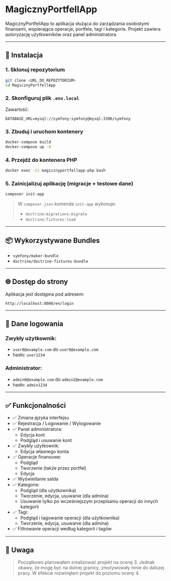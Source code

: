 # MagicznyPortfellApp

MagicznyPortfellApp to aplikacja służąca do zarządzania osobistymi finansami, wspierająca operacje, portfele, tagi i kategorie. Projekt zawiera autoryzację użytkowników oraz panel administratora.

---

## 🔧 Instalacja

### 1. Sklonuj repozytorium
```bash
git clone <URL_DO_REPOZYTORIUM>
cd MagicznyPortfellApp
```

### 2. Skonfiguruj plik `.env.local`
Zawartość:
```dotenv
DATABASE_URL=mysql://symfony:symfony@mysql:3306/symfony
```

### 3. Zbuduj i uruchom kontenery
```bash
docker-compose build
docker-compose up -d
```

### 4. Przejdź do kontenera PHP
```bash
docker exec -it magicznyportfellapp-php bash
```

### 5. Zainicjalizuj aplikację (migracje + testowe dane)
```bash
composer init-app
```

> W `composer.json` komenda `init-app` wykonuje:
> - `doctrine:migrations:migrate`
> - `doctrine:fixtures:load`

---

## 📦 Wykorzystywane Bundles
- `symfony/maker-bundle`
- `doctrine/doctrine-fixtures-bundle`

---

## 🌐 Dostęp do strony

Aplikacja jest dostępna pod adresem:

```
http://localhost:8000/en/login
```

---

## 👥 Dane logowania

### Zwykły użytkownik:
- `user0@example.com` do `user9@example.com`
- hasło: `user1234` 

### Administrator:
- `admin0@example.com` do `admin2@example.com`
- hasło: `admin1234` 

---

## ✅ Funkcjonalności

- ✅ Zmiana języka interfejsu
- ✅ Rejestracja / Logowanie / Wylogowanie
- ✅ Panel administratora:
  - Edycja kont
  - Podgląd i usuwanie kont
- ✅ Zwykły użytkownik:
  - Edycja własnego konta
- ✅ Operacje finansowe:
  - Podgląd
  - Tworzenie (także przez portfel)
  - Edycja
- ✅ Wyświetlanie salda
- ✅ Kategorie:
  - Podgląd (dla użytkownika)
  - Tworzenie, edycja, usuwanie (dla admina)
  - Usuwanie tylko po wcześniejszym przepisaniu operacji do innych kategorii
- ✅ Tagi:
  - Podgląd i tagowanie operacji (dla użytkownika)
  - Tworzenie, edycja, usuwanie (dla admina)
- ✅ Filtrowanie operacji według kategorii i tagów

---

## 📝 Uwaga 

> Początkowo planowałam zrealizować projekt na ocenę 3. Jednak obawy, że mogę być na dolnej granicy, zmotywowały mnie do dalszej pracy. W efekcie rozwinęłam projekt do poziomu oceny 4.
